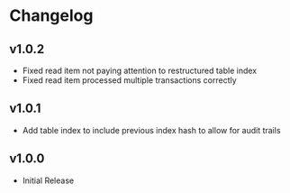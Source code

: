 # Changelog

## v1.0.2

* Fixed read item not paying attention to restructured table index
* Fixed read item processed multiple transactions correctly

## v1.0.1

* Add table index to include previous index hash to allow for audit trails

## v1.0.0

* Initial Release